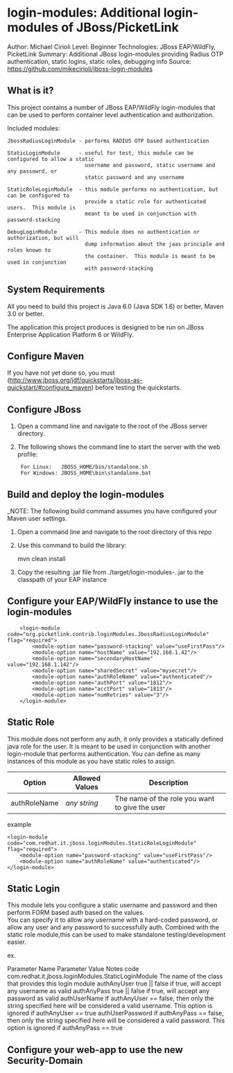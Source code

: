 login-modules:  Additional login-modules of JBoss/PicketLink
===============================
Author: Michael Cirioli
Level: Beginner
Technologies:  JBoss EAP/WildFly, PicketLink
Summary: Additional JBoss login-modules providing Radius OTP authentication, static logins, static roles, debugging info
Source: <https://github.com/mikecirioli/jboss-login-modules>

What is it?
-----------
This project contains a number of JBoss EAP/WildFly login-modules that can be used to perform container level 
authentication and authorization.  

Included modules:

    JbossRadiusLoginModule - performs RADIUS OTP based authentication
    
    StaticLoginModule      - useful for test, this module can be configured to allow a static 
                             username and password, static username and any passowrd, or 
                             static password and any username
                             
    StaticRoleLoginModule  - this module performs no authentication, but can be configured to 
                             provide a static role for authenticated users.  This module is 
                             meant to be used in conjunction with password-stacking

    DebugLoginModule       - This module does no authentication or authorization, but will 
                             dump information about the jaas principle and roles known to 
                             the container.  This module is meant to be used in conjunction 
                             with password-stacking


System Requirements
-------------------

All you need to build this project is Java 6.0 (Java SDK 1.6) or better, Maven 3.0 or better.

The application this project produces is designed to be run on JBoss Enterprise Application Platform 6 or WildFly.


Configure Maven
---------------

If you have not yet done so, you must (http://www.jboss.org/jdf/quickstarts/jboss-as-quickstart/#configure_maven) before 
testing the quickstarts.


Configure JBoss
---------------

1. Open a command line and navigate to the root of the JBoss server directory.
2. The following shows the command line to start the server with the web profile:

        For Linux:   JBOSS_HOME/bin/standalone.sh
        For Windows: JBOSS_HOME\bin\standalone.bat

Build and deploy the login-modules
----------------------------------
_NOTE: The following build command assumes you have configured your Maven user settings. 


1. Open a command line and navigate to the root directory of this repo
2. Use this command to build the library:

    mvn clean install
    
3. Copy the resulting .jar file from ./target/login-modules-<version>.<version>.jar to the classpath of your EAP instance

Configure your EAP/WildFly instance to use the login-modules
------------------------------------------------------------


        <login-module code="org.picketlink.contrib.loginModules.JbossRadiusLoginModule" flag="required">
            <module-option name="password-stacking" value="useFirstPass"/>
            <module-option name="hostName" value="192.168.1.42"/>
            <module-option name="secondaryHostName" value="192.168.1.142"/>
            <module-option name="sharedSecret" value="mysecret"/>
            <module-option name="authRoleName" value="authenticated"/>
            <module-option name="authPort" value="1812"/>
            <module-option name="acctPort" value="1813"/>
            <module-option name="numRetries" value="3"/>
        </login-module>
        
Static Role
-----------
This module does not perform any auth, it only provides a statically defined java role for the user.  It is meant to be 
used in conjunction with another login-module that performs authentication.  You can define as many instances of this 
module as you have static roles to assign.        

|Option       |Allowed Values|Description                                   |
|-------------|--------------|----------------------------------------------|
|authRoleName |*any string*  |The name of the role you want to give the user|

example
```
<login-module code="com.redhat.it.jboss.loginModules.StaticRoleLoginModule" flag="required">
    <module-option name="password-stacking" value="useFirstPass"/>
    <module-option name="authRoleName" value="authenticated"/>         
</login-module>
```

Static Login
------------
This module lets you configure a static username and password and then perform FORM based auth based on the values.  
You can specify it to allow any username with a hard-coded password, or allow any user and any password to successfully 
auth.  Combined with the static role module,this can be used to make standalone testing/development easier.

ex.
        <login-module code="com.redhat.it.jboss.loginModules.StaticLoginModule" flag="required">
              <!-- if you plan to use this in conjunction with the static Role modules, you need to enable password stacking -->
                <module-option name="password-stacking" value="useFirstPass" />
                <module-option name="authAnyUser" value="true" />
                <module-option name="authAnyPass" value="false" />
                <module-option name="authUserName" value="testuser" />
                <module-option name="authUserPassword" value="redhat" />
        </login-module> 
 
Parameter Name	Parameter Value	Notes
code	com.redhat.it.jboss.loginModules.StaticLoginModule	The name of the class that provides this login module
authAnyUser
true || false	if true, will accept any username as valid
authAnyPass	true || false	if true, will accept any password as valid
authUserName	<string>	if authAnyUser == false, then only the string specified here will be considered a valid username.  This option is ignored if authAnyUser == true
authUserPassword	<string>	if authAnyPass == false, then only the string specified here will be considered a valid password.  This option is ignored if authAnyPass == true


Configure your web-app to use the new Security-Domain
-----------------------------------------------------

